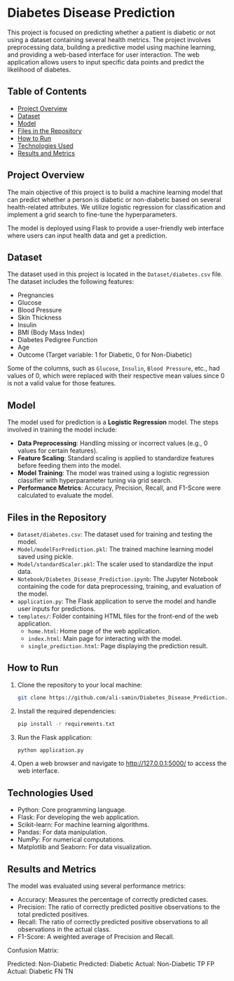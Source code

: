 # Diabetes Disease Prediction

This project is focused on predicting whether a patient is diabetic or not using a dataset containing several health metrics. The project involves preprocessing data, building a predictive model using machine learning, and providing a web-based interface for user interaction. The web application allows users to input specific data points and predict the likelihood of diabetes.

## Table of Contents

- [Project Overview](#project-overview)
- [Dataset](#dataset)
- [Model](#model)
- [Files in the Repository](#files-in-the-repository)
- [How to Run](#how-to-run)
- [Technologies Used](#technologies-used)
- [Results and Metrics](#results-and-metrics)

## Project Overview

The main objective of this project is to build a machine learning model that can predict whether a person is diabetic or non-diabetic based on several health-related attributes. We utilize logistic regression for classification and implement a grid search to fine-tune the hyperparameters.

The model is deployed using Flask to provide a user-friendly web interface where users can input health data and get a prediction.

## Dataset

The dataset used in this project is located in the `Dataset/diabetes.csv` file. The dataset includes the following features:
- Pregnancies
- Glucose
- Blood Pressure
- Skin Thickness
- Insulin
- BMI (Body Mass Index)
- Diabetes Pedigree Function
- Age
- Outcome (Target variable: 1 for Diabetic, 0 for Non-Diabetic)

Some of the columns, such as `Glucose`, `Insulin`, `Blood Pressure`, etc., had values of 0, which were replaced with their respective mean values since 0 is not a valid value for those features.

## Model

The model used for prediction is a **Logistic Regression** model. The steps involved in training the model include:

- **Data Preprocessing**: Handling missing or incorrect values (e.g., 0 values for certain features).
- **Feature Scaling**: Standard scaling is applied to standardize features before feeding them into the model.
- **Model Training**: The model was trained using a logistic regression classifier with hyperparameter tuning via grid search.
- **Performance Metrics**: Accuracy, Precision, Recall, and F1-Score were calculated to evaluate the model.

## Files in the Repository

- `Dataset/diabetes.csv`: The dataset used for training and testing the model.
- `Model/modelForPrediction.pkl`: The trained machine learning model saved using pickle.
- `Model/standardScaler.pkl`: The scaler used to standardize the input data.
- `Notebook/Diabetes_Disease_Prediction.ipynb`: The Jupyter Notebook containing the code for data preprocessing, training, and evaluation of the model.
- `application.py`: The Flask application to serve the model and handle user inputs for predictions.
- `templates/`: Folder containing HTML files for the front-end of the web application.
  - `home.html`: Home page of the web application.
  - `index.html`: Main page for interacting with the model.
  - `single_prediction.html`: Page displaying the prediction result.

## How to Run

1. Clone the repository to your local machine:
   ```bash
   git clone https://github.com/ali-samin/Diabetes_Disease_Prediction.git
2. Install the required dependencies:
   ```bash
   pip install -r requirements.txt
3. Run the Flask application:
   ```bash
   python application.py
4. Open a web browser and navigate to http://127.0.0.1:5000/ to access the web interface.

## Technologies Used

- Python: Core programming language.
- Flask: For developing the web application.
- Scikit-learn: For machine learning algorithms.
- Pandas: For data manipulation.
- NumPy: For numerical computations.
- Matplotlib and Seaborn: For data visualization.

## Results and Metrics
The model was evaluated using several performance metrics:

- Accuracy: Measures the percentage of correctly predicted cases.
- Precision: The ratio of correctly predicted positive observations to the total predicted positives.
- Recall: The ratio of correctly predicted positive observations to all observations in the actual class.
- F1-Score: A weighted average of Precision and Recall.

Confusion Matrix:

Predicted: Non-Diabetic	Predicted: Diabetic
Actual: Non-Diabetic	TP	FP
Actual: Diabetic	FN	TN
